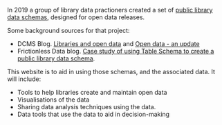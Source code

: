 In 2019 a group of library data practioners created a set of [public library data schemas](https://schema.librarydata.uk/), designed for open data releases.

Some background sources for that project:

- DCMS Blog. [Libraries and open data](https://dcmslibraries.blog.gov.uk/2019/09/06/libraries-and-open-data/) and [Open data - an update](https://dcmslibraries.blog.gov.uk/2020/08/03/library-open-data-an-update/)
- Frictionless Data blog. [Case study of using Table Schema to create a public library data schema](https://frictionlessdata.io/blog/2022/02/07/libraries-hacked/#schemas-and-frictionless-data).

This website is to aid in using those schemas, and the associated data. It will include:

- Tools to help libraries create and maintain open data
- Visualisations of the data
- Sharing data analysis techniques using the data.
- Data tools that use the data to aid in decision-making
